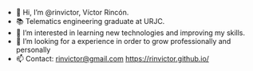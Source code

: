 - 👋 Hi, I’m @rinvictor, Víctor Rincón.
- 📚 Telematics engineering graduate at URJC.
- 👀 I’m interested in learning new technologies and improving my skills.
- 💞️ I’m looking for a experience in order to grow professionally and personally
- 📫 Contact: rinvictor@gmail.com
https://rinvictor.github.io/

<!---
rinvictor/rinvictor is a ✨ special ✨ repository because its `README.md` (this file) appears on your GitHub profile.
You can click the Preview link to take a look at your changes.
--->
